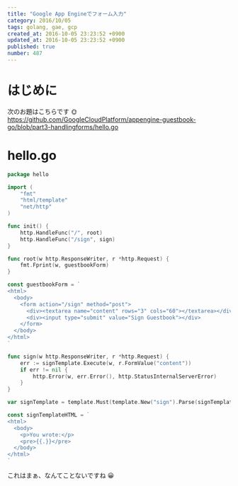 ```yaml
---
title: "Google App Engineでフォーム入力"
category: 2016/10/05
tags: golang, gae, gcp
created_at: 2016-10-05 23:23:52 +0900
updated_at: 2016-10-05 23:23:52 +0900
published: true
number: 487
---
```


# はじめに
次のお題はこちらです :sun_with_face: 
https://github.com/GoogleCloudPlatform/appengine-guestbook-go/blob/part3-handlingforms/hello.go

# hello.go
```go:hello.go
package hello

import (
    "fmt"
    "html/template"
    "net/http"
)

func init() {
    http.HandleFunc("/", root)
    http.HandleFunc("/sign", sign)
}

func root(w http.ResponseWriter, r *http.Request) {
    fmt.Fprint(w, guestbookForm)
}

const guestbookForm = `
<html>
  <body>
    <form action="/sign" method="post">
      <div><textarea name="content" rows="3" cols="60"></textarea></div>
      <div><input type="submit" value="Sign Guestbook"></div>
    </form>
  </body>
</html>
`

func sign(w http.ResponseWriter, r *http.Request) {
    err := signTemplate.Execute(w, r.FormValue("content"))
    if err != nil {
        http.Error(w, err.Error(), http.StatusInternalServerError)
    }
}

var signTemplate = template.Must(template.New("sign").Parse(signTemplateHTML))

const signTemplateHTML = `
<html>
  <body>
    <p>You wrote:</p>
    <pre>{{.}}</pre>
  </body>
</html>
`
```

これはまぁ、なんてことないですね :grinning: 
